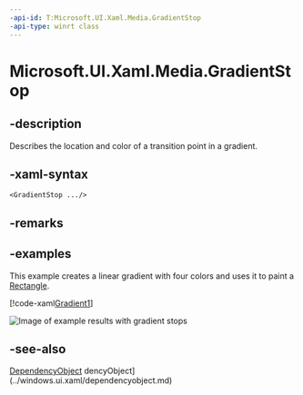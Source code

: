 ```yaml
---
-api-id: T:Microsoft.UI.Xaml.Media.GradientStop
-api-type: winrt class
---
```


<!-- Class syntax.
public class GradientStop : Windows.UI.Xaml.DependencyObject, Windows.UI.Xaml.Media.IGradientStop
-->

# Microsoft.UI.Xaml.Media.GradientStop

## -description
Describes the location and color of a transition point in a gradient.

## -xaml-syntax
```xaml
<GradientStop .../>
```


## -remarks

## -examples
This example creates a linear gradient with four colors and uses it to paint a [Rectangle](../microsoft.ui.xaml.shapes/rectangle.md).



[!code-xaml[Gradient1](../microsoft.ui.xaml.media/code/Gradients/csharp/Page.xaml#SnippetGradient1)]

<img src="Images/graphicsmm_4gradientstops.png" alt="Image of example results with gradient stops" />

## -see-also
[DependencyObject](../microsoft.ui.xaml/dependencyobject.md)
dencyObject](../windows.ui.xaml/dependencyobject.md)
